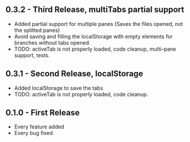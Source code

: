 ## 0.3.2 - Third Release, multiTabs partial support
* Added partial support for multiple panes (Saves the files opened, not the splitted panes)
* Avoid saving and filling the localStorage with empty elements for branches without tabs opened.
* TODO: activeTab is not properly loaded, code cleanup, multi-pane support, tests.

## 0.3.1 - Second Release, localStorage
* Added localStorage to save the tabs
* TODO: activeTab is not properly loaded, code cleanup.

## 0.1.0 - First Release
* Every feature added
* Every bug fixed
